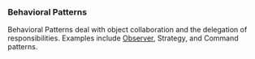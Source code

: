 ### Behavioral Patterns

Behavioral Patterns deal with object collaboration and the delegation of responsibilities. Examples include [Observer](./behavioral/observer.md), Strategy, and Command patterns.